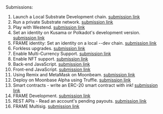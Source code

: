 Submissions:

1. Launch a Local Substrate Development chain. [submission link](https://github.com/BitAsh/helloworld-by-polkadot/blob/master/local-substrate-development-chain/transfer_and_remark.png)
2. Run a private Substrate network. [submission link](https://github.com/BitAsh/helloworld-by-polkadot/blob/master/private-substrate-network/second-node.png)
3. Play with Westend. [submission link](https://westend.subscan.io/extrinsic/2724924-2)
4. Set an identity on Kusama or Polkadot's development version. [submission link](https://github.com/BitAsh/helloworld-by-polkadot/blob/master/identity-on-polkadot/identity.png)
5. FRAME identity: Set an identity on a local --dev chain. [submission link](https://github.com/BitAsh/helloworld-by-polkadot/blob/master/identity-on-local-dev-chain/identity.png)
6. Forkless upgrades. [submission link](https://github.com/BitAsh/helloworld-by-polkadot/blob/master/forkless-upgrade/upgrade.png)
7. Enable Multi-Currency Support. [submission link](https://github.com/BitAsh/substrate-node-orml-tokens)
8. Enable NFT support. [submission link](https://github.com/BitAsh/substrate-node-orml-nft)
9. Back-end JavaScript. [submission link](https://github.com/BitAsh/polkadot-block-js-utility)
10. Front-end JavaScript. [submission link](https://github.com/BitAsh/Front-end-JS)
11. Using Remix and MetaMask on Moonbeam. [submission link](https://github.com/BitAsh/helloworld-by-polkadot/blob/master/using-remix-and-metamask-on-moonbeam/README.md)
12. Deploy on Moonbase Alpha using Truffle. [submission link](https://github.com/BitAsh/helloworld-by-polkadot/blob/master/deploy-on-moonbase-alpha-using-truffle/README.md)
13. Smart contracts - write an ERC-20 smart contract with ink! [submission link](https://github.com/BitAsh/helloworld-by-polkadot/tree/master/erc20-smart-contract-with-ink)
14. FRAME Development. [submission link](https://github.com/BitAsh/helloworld-by-polkadot/tree/master/frame-development)
15. REST APIs - Read an account's pending payouts. [submission link](https://github.com/BitAsh/pending-payout)
16. FRAME Multisig. [submission link](https://github.com/BitAsh/helloworld-by-polkadot/tree/master/frame-multisig)
